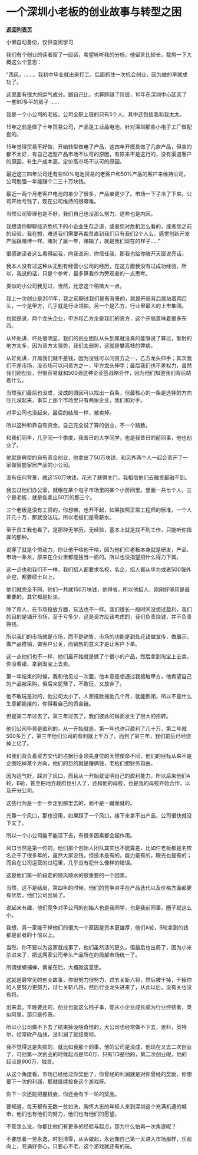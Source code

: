 # 一个深圳小老板的创业故事与转型之困

[**返回列表页**](/gzh/记忆承载)

小懒自动备份，仅供查阅学习

我们有个创业的读者留了一段话，希望听听我的分析。他留言比较长，裁剪一下大概这么个意思：

  

“西风，......，我初中毕业就出来打工。后面抓住一次机会创业，因为做的早就成功了。

  

这里面有很大的运气成分。跟自己比，也算跨越了阶层，10年在深圳中心区买了一套80多平的房子 ......

  

我是一个小公司的老板，公司全职上班的只有5个人，其中还包括我和我太太。

  

15年之前是做了十年贸易公司，产品是工业品电池，针对深圳那些小电子工厂做配套的。

  

15年觉得贸易不好做，开始转型做电子产品，这四年开模具做了几款产品，但卖的都不太好，有自己选型产品市场不认可的原因，有原来不是这行的，没有渠道客户的原因，有生产成本高，定价高市场不认可的原因。

  

最近这三四年公司还有些50%电池贸易的老客户和50%产品的客户来维持公司，公司勉强一年能赚个二三十万块钱。

  

最近一两个月老客户电池的单少了很多，产品单更少了。市场一下子冷了下来。公司开始亏钱了，现在公司维持的很艰难。

  

当然公司管理也是不好，我们自己也没那么努力，这些也是内因。

  

我想请你聊聊经济危机下的小企业生存之道，或者您对危机怎么看的，或者您之前的经验。我在想，难道我们需要再裁员直到我们只有我们2个人么。感觉创新开发产品跟赌博一样。赌对了赢一年，赌输了，就是我们现在的样子.....”  

  

很感谢读者这么看得起我，向我咨询，你信任我，那我也给你敞开天窗说亮话。  

  

我本人没有过这种从无到有经营小公司的经历，在这方面我没有过成功经验，所以，我说的话，只是个参考，最多算我作为旁观者的一点思考。

  

类似的小公司我见过，当然，比您这个稍微大一点。  

  

我上一次创业是2011年，我之前聊过我们是有背景的，就是开局背后就站着两巨头，一个是甲方，几乎就是行业领袖，另一个是乙方，行业里最大的上市集团。  

  

也就是说，两个龙头企业，甲方和乙方全是我们的资方，这个开局意味着很多东西。  

  

从坏处讲，坏处很明显，我们的创业团队从头到尾就没真的能够说了算过，掣肘的地方太多，因为资方太强势，我们太弱势，这就是攀高枝的弊病。

  

从好处讲，开局我们就不差钱，因为没钱可以问资方之一，乙方龙头伸手；其次我们不差市场，没市场可以问资方之一，甲方龙头伸手；最后我们也不差权力，虽然我们刚创业，但很容易就和500强这种企业签战略合作，因为他们知道我们背后站着什么。

  

当然我们最后也没成，没成的原因可以找出一百条，但最核心的一条是选择的方向压儿没起来，事实上那个市场里只有两家企业，我们和对手。

  

对手公司也没起来，最后的结局一样，被卖掉。

  

所以这种和靠自有资金，自己完全说了算的创业，不一个路数。

  

和我们同年，几乎同一个季度，我昔日的大学同学，也是我昔日的前同事，他也创业了。  

  

他就是典型的自有资金创业，他拿出了50万块钱，和另外两个人一起合资开了一家做智能家居产品的小公司。

  

没有任何背景，就这150万块钱，花光了就得关门，我相信他们去融资都融不到。  

  

我去过他们办公室，就租在某个电子市场里的某个小房间里。里面一共七个人，三个是老板，就是各拿出50万的那三个。

  

三个老板是没有工资的，你想嘛，也开不起，如果按照正常工程师的标准，一个人开几十万，那就没法玩，所以老板们是零薪水。

  

至于员工我也看了，是那种无学历，无经验，基本上就是找不到工作，只能听你指挥的那种。

  

说穿了就是个劳动力，你让他干啥他干啥，因为他们仨老板本身就是研发，产品、市场一条龙，原来在企业里都能独当一面的。所以也没指望招什么得力下属。

  

这一点也和我们不一样，我们招人都要求名校，名企，招人都从华为或者500强外企挖，都要硕士以上。

  

他们就完全不同，他们一共就150万块钱，他得省，所以他招人，刚刚好够用是最重要的，其它都是扯淡。  

  

除了用人，在市场投放方面，玩法也不一样。我们很长一段时间没想过盈利，我们的目的是铺开市场，至于亏多少，这是资方应该考虑的，我们负责烧钱，并不负责挣钱。

  

所以我们的市场就是市场，而不是销售，市场的功能是到处花钱做宣传，做展示，做产品推销，做客户公关，而销售的意义才是让客户下单。  

  

这一点他们也不一样，他们最开始就是做了个很小的产品，然后拿到淘宝上去卖，你没看错，拿到淘宝上去卖。  

  

第一年结束的时候，我和他见过一次面，他本意是想通过我接触甲方，他希望自己的产品被采购，但后来犹豫了，不敢玩，又放弃了。  

  

他不敢玩是对的，他公司太小了，人家拖款拖他几个月，就能倒闭，所以不是什么生意都能接的，你得看自己的资金链。

  

但是第二年过去了，第三年过去了，我们彼此的局面发生了很大的扭转。  

  

他们公司毕竟是盈利的，从一开始就是。第一年也许只盈利了几十万，第二年就500多万了，第三年他们公司的盈利就上千万了。而到了第三年，我们前后已经烧掉上亿了。

  

和我们背负着资方交代的占据行业领先身位的天然使命不同，他们的目标从来不是企图吃掉某个方向，他们的目的就是赚俩钱，老板们想财务自由。  

  

因为运气好，踩对了风口，而且从一开始就证明自己的盈利能力，所以后来他们A轮，B轮，甚至把地方政府也引入了，还和他的母校，也是我的母校开始合作，以及开分公司。

  

这些行为是一步一步走到那里去的，而不是一蹴而就的。

  

光靠一个风口，那也没用，如果踩了一个风口，接下来拿不出产品，公司很快就没下文了。  

  

所以一个小公司能不能活下去，有很多因素都会起作用。

  

风口当然是第一位的，他们那个创始人团队其实也不能算差，比如仨老板都是名校名企干了很多年的，虽然大家没钱，但技术是有的，能力是有的，眼光也是有的；而且在公司运营的过程里，几乎没有犯什么像样的错误。

  

这是他们第一阶段走的顺风顺水的很重要的一个因素。  

  

当然，这不是结局，第四年的时候，他们的竞争对手在产品迭代以及价格方面都更有优势，他们公司出局了。

  

说起来有趣，他们竞争对手公司的创始人也是我同学，也是我前同事，圈子就这么小。  

  

我想，另一家能干掉他们的很大一个原因是资本更雄厚，他们A轮，B轮拿到的钱都是前者的十倍以上。

  

当然，你不要以为这家就成事了，他们虽然活的更久，但最后也出局了，因为小米杀进来了，把这两家公司拳头产品所在的局部市场统一了。  

  

所谓螳螂捕蝉，黄雀在后，大概就这意思。  

  

这就是最常见的创业故事，你很努力很努力，过五关斩六将，然后被干掉，干掉你的人更努力更努力，过七关斩八将，然后行业龙头进来了，从此以后，没有关也没有将。  

  

出来混，早晚要还的，创业也就这么档子事，能从小企业成长成为行业终结者，类似阿里，那只是传奇。  

  

所以小公司做不下去了结束掉没啥奇怪的，大公司也经常做不下去，思科，英特尔，经常砍产品线，没利润了就结束呗。  

  

我不觉得这是失败的，就比如我那个同事，他的公司是没成，他现在又去二次创业了，可他第一次创业的时候起点是150万，只有1/3是他的，第二次创业呢，他的起点是900万，独资。

  

从这个角度看，市场已经给过你奖励了，你曾经的利润就是对你曾经的奖励，你想要下一次的利润，那就继续投身这个游戏呀。  

  

你下一次还能把握机会，你还会有下一轮的奖品。

  

要知道，每天都有无数一贫如洗，胸怀大志的年轻人来到深圳这个充满机遇的城市，他们也有他们的努力，他们也有他们的愿望。

  

不管怎么说，你都比他们有更多的经验与起点，那为什么怕再一次角逐呢？

  

不要想着一劳永逸，时刻清零，从头做起，永远像自己第一天进入市场那样，乐观向上，充满好奇心，只要心不老，这个游戏就还有的玩。

